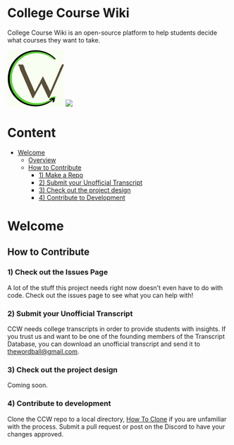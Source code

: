 # College Course Wiki
College Course Wiki is an open-source platform to help students decide what courses they want to take.

![logo](https://raw.githubusercontent.com/bfinan/CCW/master/biz/logo/logo_128b.png)
[![](https://discordapp.com/api/guilds/524120230914424832/embed.png?style=banner1)](https://discord.gg/URWrSBs)

# Content
- [Welcome](#welcome)
  - [Overview](#available-skills)
  - [How to Contribute](#how-to-submit-a-skill)
    - [1) Make a Repo](#1-make-a-repo)
    - [2) Submit your Unofficial Transcript](#2-clone-repo)
    - [3) Check out the project design](#3-generate-readme)
    - [4) Contribute to Development](#4-contribute-to-development)



# Welcome


## How to Contribute

### 1) Check out the Issues Page
A lot of the stuff this project needs right now doesn't even have to do with code. Check out the issues page to see what you can help with!

### 2) Submit your Unofficial Transcript
CCW needs college transcripts in order to provide students with insights. If you trust us and want to be one of the founding members of the Transcript Database, you can download an unofficial transcript and send it to thewordball@gmail.com.

### 3) Check out the project design
Coming soon.

### 4) Contribute to development
Clone the CCW repo to a local directory, [How To Clone](https://help.github.com/articles/cloning-a-repository) if you are unfamiliar with the process. Submit a pull request or post on the Discord to have your changes approved.
